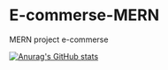 # E-commerse-MERN
MERN project e-commerse

[![Anurag's GitHub stats](https://github-readme-stats.vercel.app/api?username=syarifabdurrahman)](https://github.com/anuraghazra/github-readme-stats)
